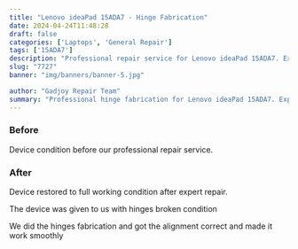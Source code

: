 ```yaml
---
title: "Lenovo ideaPad 15ADA7 - Hinge Fabrication"
date: 2024-04-24T11:48:28
draft: false
categories: ['Laptops', 'General Repair']
tags: ['15ADA7']
description: "Professional repair service for Lenovo ideaPad 15ADA7. Expert diagnosis and quality repairs in Bangalore."
slug: "7727"
banner: "img/banners/banner-5.jpg"

author: "Gadjoy Repair Team"
summary: "Professional hinge fabrication for Lenovo ideaPad 15ADA7. Expert technicians, quality parts, warranty included."
---
```


### Before

Device condition before our professional repair service.

### After

Device restored to full working condition after expert repair.

The device was given to us with hinges broken condition

We did the hinges fabrication and got the alignment correct and made it work smoothly
